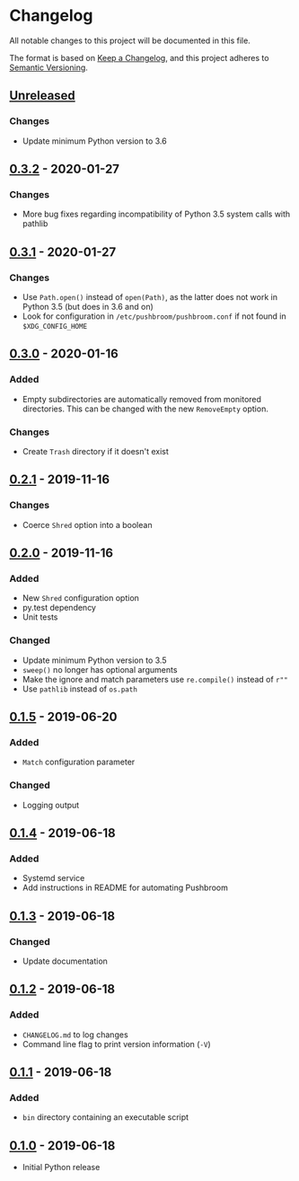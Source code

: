 # Changelog
All notable changes to this project will be documented in this file.

The format is based on [Keep a Changelog](https://keepachangelog.com/en/1.0.0/),
and this project adheres to [Semantic Versioning](https://semver.org/spec/v2.0.0.html).

## [Unreleased]
### Changes
- Update minimum Python version to 3.6

## [0.3.2] - 2020-01-27
### Changes
- More bug fixes regarding incompatibility of Python 3.5 system calls with
  pathlib

## [0.3.1] - 2020-01-27
### Changes
- Use `Path.open()` instead of `open(Path)`, as the latter does not work in
  Python 3.5 (but does in 3.6 and on)
- Look for configuration in `/etc/pushbroom/pushbroom.conf` if not found in
  `$XDG_CONFIG_HOME`

## [0.3.0] - 2020-01-16
### Added
- Empty subdirectories are automatically removed from monitored directories.
  This can be changed with the new `RemoveEmpty` option.
### Changes
- Create `Trash` directory if it doesn't exist

## [0.2.1] - 2019-11-16
### Changes
- Coerce `Shred` option into a boolean

## [0.2.0] - 2019-11-16
### Added
- New `Shred` configuration option
- py.test dependency
- Unit tests

### Changed
- Update minimum Python version to 3.5
- `sweep()` no longer has optional arguments
- Make the ignore and match parameters use `re.compile()` instead of `r""`
- Use `pathlib` instead of `os.path`

## [0.1.5] - 2019-06-20
### Added
- `Match` configuration parameter

### Changed
- Logging output

## [0.1.4] - 2019-06-18
### Added
- Systemd service
- Add instructions in README for automating Pushbroom

## [0.1.3] - 2019-06-18
### Changed
- Update documentation

## [0.1.2] - 2019-06-18
### Added
- `CHANGELOG.md` to log changes
- Command line flag to print version information (`-V`)

## [0.1.1] - 2019-06-18
### Added
- `bin` directory containing an executable script

## [0.1.0] - 2019-06-18
- Initial Python release

[Unreleased]: https://github.com/gpanders/pushbroom/compare/v0.3.2...HEAD
[0.3.2]: https://github.com/gpanders/pushbroom/compare/v0.3.1...v0.3.2
[0.3.1]: https://github.com/gpanders/pushbroom/compare/v0.3.0...v0.3.1
[0.3.0]: https://github.com/gpanders/pushbroom/compare/v0.2.1...v0.3.0
[0.2.1]: https://github.com/gpanders/pushbroom/compare/v0.2.0...v0.2.1
[0.2.0]: https://github.com/gpanders/pushbroom/compare/v0.1.5...v0.2.0
[0.1.5]: https://github.com/gpanders/pushbroom/compare/v0.1.4...v0.1.5
[0.1.4]: https://github.com/gpanders/pushbroom/compare/v0.1.3...v0.1.4
[0.1.3]: https://github.com/gpanders/pushbroom/compare/v0.1.2...v0.1.3
[0.1.2]: https://github.com/gpanders/pushbroom/compare/v0.1.1...v0.1.2
[0.1.1]: https://github.com/gpanders/pushbroom/compare/v0.1.0...v0.1.1
[0.1.0]: https://github.com/gpanders/pushbroom/releases/tag/v0.1.0


